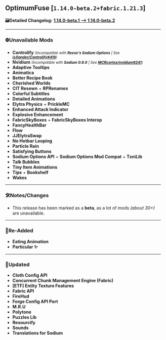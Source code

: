 ## OptimumFuse [`1.14.0-beta.2+fabric.1.21.3`]

🗃️**Detailed Changelog:** [**1.14.0-beta.1 --> 1.14.0-beta.2**](https://github.com/UltimatChamp/optimum-fuse/compare/1.14.0-beta.1...1.14.0-beta.2)

<hr>

### ⛔Unavailable Mods

- **Controlify** _<small>(Incompatible with **Reese's Sodium Options** |
  See [**isXander/Controlify#419**](https://github.com/isXander/Controlify/issues/419))</small>_
- **Nvidium** _<small>(Incompatible with **Sodium 0.6.0** |
  See [**MCRcortex/nvidium#241**](https://github.com/MCRcortex/nvidium/issues/241))</small>_
- **Adaptive Tooltips**
- **Animatica**
- **Better Recipe Book**
- **Cherished Worlds**
- **CIT Resewn** + **RPRenames**
- **Colorful Subtitles**
- **Detailed Animations**
- **Elytra Physics** + **PrickleMC**
- **Enhanced Attack Indicator**
- **Explosive Enhancement**
- **FabricSkyBoxes** + **FabricSkyBoxes Interop**
- **FancyHealthBar**
- **Flow**
- **JJElytraSwap**
- **No Hotbar Looping**
- **Particle Rain**
- **Satisfying Buttons**
- **Sodium Options API** + **Sodium Options Mod Compat** + **TxniLib**
- **Talk Bubbles**
- **Tiny Item Animations**
- **Tips** + **Bookshelf**
- **Wakes**

<hr>

### 🛠️Notes/Changes

- This release has been marked as a **beta**, as a lot of mods _(about 30+)_ are unavailable.

<hr>

### 🔁Re-Added

- **Eating Animation**
- **Particular ✨**

<hr>

### 🔄️Updated

- **Cloth Config API**
- **Concurrent Chunk Management Engine (Fabric)**
- **[ETF] Entity Texture Features**
- **Fabric API**
- **FireHud**
- **Forge Config API Port**
- **M.R.U**
- **Polytone**
- **Puzzles Lib**
- **Resourcify**
- **Sounds**
- **Translations for Sodium**
